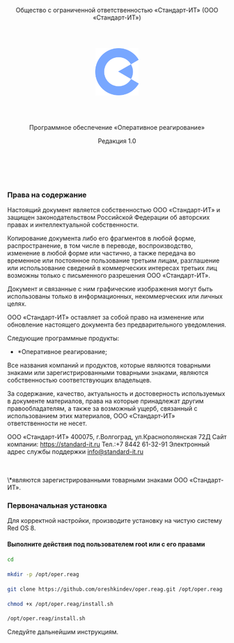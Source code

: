 <p align="center">
  Общество с ограниченной ответственностью «Стандарт-ИТ» (ООО «Стандарт-ИТ»)
</p>

<br />
<br />
<p align="center">
  <img width="100" src="./favicon.svg" alt="«Оперативное реагирование»">
</p>

<br />
<br />
<p align="center">
  Программное обеспечение «Оперативное реагирование»
</p>

<p align="center">
  Редакция 1.0
</p>

<br />
<br />
<br />
<br />

### Права на содержание

Настоящий документ является собственностью ООО «Стандарт-ИТ» и защищен законодательством Российской Федерации об авторских правах и интеллектуальной собственности.

Копирование документа либо его фрагментов в любой форме, распространение, в том числе в переводе, воспроизводство, изменение в любой форме или частично, а также передача во временное или постоянное пользование третьим лицам, разглашение или использование сведений в коммерческих интересах третьих лиц возможны только с письменного разрешения ООО «Стандарт-ИТ».

Документ и связанные с ним графические изображения могут быть использованы только в информационных, некоммерческих или личных целях.

ООО «Стандарт-ИТ» оставляет за собой право на изменение или обновление настоящего документа без предварительного уведомления.

Следующие программные продукты:

- \*Оперативное реагирование;

Все названия компаний и продуктов, которые являются товарными знаками или зарегистрированными товарными знаками, являются собственностью соответствующих владельцев.

За содержание, качество, актуальность и достоверность используемых в документе материалов, права на которые принадлежат другим правообладателям, а также за возможный ущерб, связанный с использованием этих материалов, ООО «Стандарт-ИТ» ответственности не несет.

ООО «Стандарт-ИТ»
400075, г.Волгоград, ул.Краснополянская 72Д
Сайт компании: https://standard-it.ru
Тел.:+7 8442 61-32-91
Электронный адрес службы поддержки info@standard-it.ru

<br />
<br />
\*являются зарегистрированными товарными знаками ООО «Стандарт-ИТ».

### Первоначальная установка

Для корректной настройки, производите установку на чистую систему Red OS 8.

#### Выполните действия под пользователем root или с его правами

```bash
cd

mkdir -p /opt/oper.reag

git clone https://github.com/oreshkindev/oper.reag.git /opt/oper.reag

chmod +x /opt/oper.reag/install.sh

/opt/oper.reag/install.sh
```

Следуйте дальнейшим инструкциям.
